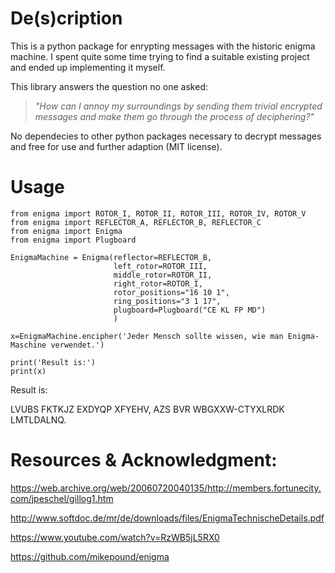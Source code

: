 # De(s)cription
This is a python package for enrypting messages with the historic enigma machine.
I spent quite some time trying to find a suitable existing project and ended up implementing it myself.

This library answers the question no one asked:

> _"How can I annoy my surroundings by sending them trivial encrypted messages and make them go through the process of deciphering?"_

No dependecies to other python packages necessary to decrypt messages and free for use and further adaption (MIT license).

# Usage
```
from enigma import ROTOR_I, ROTOR_II, ROTOR_III, ROTOR_IV, ROTOR_V
from enigma import REFLECTOR_A, REFLECTOR_B, REFLECTOR_C
from enigma import Enigma
from enigma import Plugboard

EnigmaMachine = Enigma(reflector=REFLECTOR_B, 
                       left_rotor=ROTOR_III, 
                       middle_rotor=ROTOR_II, 
                       right_rotor=ROTOR_I, 
                       rotor_positions="16 10 1",
                       ring_positions="3 1 17",
                       plugboard=Plugboard("CE KL FP MD")
                       )

x=EnigmaMachine.encipher('Jeder Mensch sollte wissen, wie man Enigma-Maschine verwendet.')

print('Result is:')
print(x)
```

Result is:

LVUBS FKTKJZ EXDYQP XFYEHV, AZS BVR WBGXXW-CTYXLRDK LMTLDALNQ.

# Resources & Acknowledgment:
https://web.archive.org/web/20060720040135/http://members.fortunecity.com/jpeschel/gillog1.htm

http://www.softdoc.de/mr/de/downloads/files/EnigmaTechnischeDetails.pdf

https://www.youtube.com/watch?v=RzWB5jL5RX0

https://github.com/mikepound/enigma